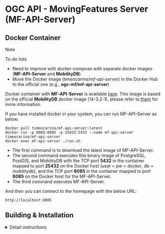 OGC API - MovingFeatures Server (MF-API-Server)
==========


Docker Container
----------------

> [!NOTE]  
> To-do lists
> * Need to improve with docker-compose with separate docker images (**MF-API-Server** and **MobilityDB**)
> * Move the Docker image (t*imeocarina/mf-api-server*) in the Docker Hub to the official one (e.g., **ogc-mf/mf-api-server**)

Docker container with **MF-API-Server** is available [here](https://github.com/aistairc/mf-api/blob/main/Dockerfile).
This image is based on the official **MobilityDB** docker image (14-3.2-1), please refer to [them](https://github.com/MobilityDB/MobilityDB-docker/blob/master/14-3.2-1/Dockerfile) for more information.

If you have installed docker in your system, you can run MF-API-Server as below:
```commandline
docker pull timeocarina/mf-api-server:latest
docker run -p 8085:8085 -p 25432:5432 --name mf-api-server timeocarina/mf-api-server
docker exec mf-api-server ./run.sh
```
* The first command is to download the latest image of MF-API-Server.
* The second command executes this binary image of PostgreSQL, PostGIS, and MobilityDB with the TCP port **5432** in the container mapped to port **25432** on the Docker host (user = pw = _docker_, db = _mobilitydb_), and the TCP port **8085** in the container mapped to port **8085** on the Docker host for the MF-API-Server.
* The third command executes MF-API-Server.

And then you can connect to the homepage with the below URL:
```djangourlpath
http://localhost:8085
```

Building & Installation
-----------------------
<details>
<summary> Detail instructions </summary>

## 1. Database construction
### 1-1) Install Postgresql
- Create the file repository configuration:
```commandline
sudo sh -c 'echo "deb http://apt.postgresql.org/pub/repos/apt $(lsb_release -cs)-pgdg main" > /etc/apt/sources.list.d/pgdg.list'
```

- Import the repository signing key:
```commandline
wget --quiet -O - https://www.postgresql.org/media/keys/ACCC4CF8.asc | sudo apt-key add -
```

- Update the package lists:
```commandline
sudo apt-get update
```

- Install PostgreSQL version 14:
```commandline
sudo apt-get -y install postgresql-14
```

- Install PostGIS
```commandline
sudo apt -y install postgresql-14-postgis-3
```

- Change permissions to edit files
```commandline
sudo chmod 777 /etc/postgresql/14/main/pg_hba.conf
sudo chmod 777 /etc/postgresql/14/main/postgresql.conf
```

- Open file /etc/postgresql/14/main/pg_hba.conf and add at the end
```commandline
sudo nano /etc/postgresql/14/main/pg_hba.conf
> host    all             all             0.0.0.0/0               md5
```

- Open file /etc/postgresql/14/main/postgresql.conf and configure as follows
```commandline
sudo nano /etc/postgresql/14/main/postgresql.conf
> listen_addresses = '*'
> shared_preload_libraries = 'postgis-3'
> max_locks_per_transaction = 128
```

- Restore the original permissions
```commandline
sudo chmod 640 /etc/postgresql/14/main/pg_hba.conf
sudo chmod 644 /etc/postgresql/14/main/postgresql.conf
```

- Log in as postgres user
```commandline
sudo -i -u postgres
```

- Start postgresql service
```commandline
service postgresql restart
```

### 1-2) Install MobilityDB
- Update package list
```commandline
sudo apt update
sudo apt -y upgrade
```

- Install the required packages
```commandline
sudo apt install build-essential cmake libproj-dev libjson-c-dev
```

- Install postgresql-server-dev-14
```commandline
sudo apt install postgresql-server-dev-14 

sudo apt install libgeos-dev   => Install if error in cmake
sudo apt-get install libgsl-dev   => Install if error in cmake
```

- Download mobilityDB package
```commandline
wget https://github.com/MobilityDB/MobilityDB/archive/refs/tags/v1.0.zip
unzip v1.0.zip
mv MobilityDB-1.0 MobilityDB
```

- Create mobilityDB installation file
```commandline
mkdir MobilityDB/build
cd MobilityDB/build
cmake ..

make
```

- Execute mobilityDB installation file
```commandline
sudo make install
```

### 1-3) Create database and extension
- Log in as postgres user
```
sudo -i -u postgres
```

- Set password for user postgres
```
psql -c  "alter role postgres with password 'postgres'"
```

- Create database
```
createdb mobility
```

- Create extension
```
psql mobility -c "CREATE EXTENSION PostGIS"
psql mobility -c "CREATE EXTENSION MobilityDB"
psql mobility -c 'CREATE EXTENSION "uuid-ossp"'
```

### 1-4) Create tables & views (same as /sql/mf-api.sql)
```commandline
psql mobility
```

```postgresql
-- Table collection
CREATE TABLE public.collection (
    collection_id uuid DEFAULT uuid_generate_v4 (),
    collection_property jsonb NULL,
    PRIMARY KEY (collection_id)
);

-- Table MovingFeature
CREATE TABLE public.mfeature (
    collection_id uuid NOT NULL,
    mFeature_id uuid DEFAULT uuid_generate_v4 (),
    mf_geometry geometry NULL,
    mf_property jsonb NULL,
    PRIMARY KEY (collection_id, mFeature_id),
    FOREIGN KEY (collection_id) REFERENCES collection(collection_id)
);

-- Table TemporalGeometry
CREATE TABLE public.tgeometry (
    collection_id uuid NOT NULL,
    mFeature_id uuid NOT NULL,
    tGeometry_id uuid DEFAULT uuid_generate_v4 (),
    tGeometry_property tgeompoint NULL,
    PRIMARY KEY (collection_id, mFeature_id, tGeometry_id),
    FOREIGN KEY (collection_id, mFeature_id) REFERENCES mfeature(collection_id, mFeature_id)
);


-- Table TemporalProperty
CREATE TABLE public.tproperties (
    collection_id uuid NOT NULL,
    mFeature_id uuid NOT NULL,
    tProperties_Name text NOT NULL,
    tProperty jsonb NULL,
    PRIMARY KEY (collection_id, mFeature_id, tProperties_Name),
    FOREIGN KEY (collection_id, mFeature_id) REFERENCES mfeature(collection_id, mFeature_id)
);

-- Table TemporalValues
CREATE TABLE public.tpropertiesvalue (
    collection_id uuid NOT NULL,
    mFeature_id uuid NOT NULL,
    tProperties_Name text NOT NULL,
    pValue_id uuid DEFAULT uuid_generate_v4 (),
    pvalue_float tfloat NULL,
    pvalue_text ttext NULL,
    PRIMARY KEY (collection_id, mFeature_id, tProperties_Name, pValue_id),
    FOREIGN KEY (collection_id, mFeature_id, tProperties_Name) REFERENCES tproperties(collection_id, mFeature_id, tProperties_Name)
);
```

```postgresql
-- View of the combination of collection and MovingFeature
CREATE OR REPLACE VIEW public.collection_mfeature_view
AS SELECT collection.collection_id,
	collection.collection_property,
	string_agg(DISTINCT st_srid(mfeature.mf_geometry)::text, ';'::text) AS crs,
	Max(ST_NDims(mfeature.mf_geometry)) as ndims,
	st_extent(mfeature.mf_geometry)::text AS bbox,
	st_3dextent(mfeature.mf_geometry)::text AS bbox3d,
	st_extent(mfeature.mf_geometry)::geometry AS extent,
	st_3dextent(mfeature.mf_geometry)::geometry AS extent3d
	FROM collection
		LEFT JOIN mfeature ON collection.collection_id = mfeature.collection_id
	GROUP BY collection.collection_id, collection.collection_property;

-- Permissions

ALTER TABLE public.collection_mfeature_view OWNER TO postgres;
GRANT ALL ON TABLE public.collection_mfeature_view TO postgres;


-- View of the combination of MovingFeature and TemporalGeometry
CREATE OR REPLACE VIEW public.mfeature_tgeometry_view
AS SELECT mfeature.collection_id,
	mfeature.mfeature_id,
	st_asgeojson(mfeature.mf_geometry) AS mf_geometry,
	mfeature.mf_property,
	string_agg(DISTINCT srid(tgeometry.tgeometry_property)::text, ';'::text) AS crs,
	extent(tgeometry.tgeometry_property)::text AS bbox,
	extent(tgeometry.tgeometry_property)::geometry AS extent
	FROM mfeature
		LEFT JOIN tgeometry ON mfeature.collection_id = tgeometry.collection_id AND mfeature.mfeature_id = tgeometry.mfeature_id
	GROUP BY mfeature.collection_id, mfeature.mfeature_id, mfeature.mf_geometry, mfeature.mf_property;

-- Permissions

ALTER TABLE public.mfeature_tgeometry_view OWNER TO postgres;
GRANT ALL ON TABLE public.mfeature_tgeometry_view TO postgres;


-- View of converting TemporalGeometry's tgeompoint data to mfjson
CREATE OR REPLACE VIEW public.tgeometry_view
AS SELECT tgeometry.collection_id,
	tgeometry.mfeature_id,
	tgeometry.tgeometry_id,
	asmfjson(tgeometry.tgeometry_property) as tgeometry_property,
	tgeometry.tgeometry_property::geometry AS geom
	FROM tgeometry;

-- Permissions

ALTER TABLE public.tgeometry_view OWNER TO postgres;
GRANT ALL ON TABLE public.tgeometry_view TO postgres;
```

## ２. Pygeoapi construction
### 2-1) Install Python
- Execute the following three lines of command to install python 3.9
```commandline
sudo add-apt-repository ppa:deadsnakes/ppa
sudo apt-get update
sudo apt-get install python3.9-dev python3.9-venv
```

### 2-2) Install pygeoapi
- Run in etc folder。
```commandline
cd /etc
```

- Create pygeoapi folder, create and activate virtual environment
```commandline
sudo mkdir pygeoapi 
cd pygeoapi
sudo chmod -R 777 /etc/pygeoapi/
python3 -m venv pygeoapi 
cd pygeoapi
source bin/activate
```

- download mf-api(pygeoapi)
```commandline
git clone https://github.com/aistairc/mf-api.git
```

- Install the required packages
```commandline
cd mf-api
pip3 install -r requirements.txt
```

- Execute pygeoapi installation
```commandline
python3 setup-mf-api.py install
```

- Run bash file to configure file
```commandline
bash build.sh
```

- Restore the original permissions
```commandline
sudo chmod -R 755 /etc/pygeoapi/
```

- Set environment path
```commandline
export PYGEOAPI_CONFIG=example-config.yml
export PYGEOAPI_OPENAPI=example-openapi.yml
```

### 2-3) Install required libraries in virtual environment
- MEOS (Mobility Engine, Open Source) is a C library which enables the manipulation of temporal and spatio-temporal data
  based on MobilityDB's data types and functions
```
pip install pymeos 	
```

- A Flask extension for handling Cross Origin Resource Sharing (CORS), making cross-origin AJAX possible
```
pip install -U flask-cors	
```

- SQLAlchemy is the Python SQL toolkit and Object Relational Mapper that gives application developers the full power and
  flexibility of SQL
```
pip install SQLAlchemy		
```

- GeoAlchemy 2 is a Python toolkit for working with spatial databases
```
pip install GeoAlchemy2
```

- Psycopg is the most popular PostgreSQL database adapter for the Python programming language
```
pip install psycopg2-binary
```

- MobilityDB-python is a database adapter to access MobilityDB from Python
```
pip install python-mobilitydb
```

## 3. Start pygeoapi
- Start server
```commandline
pygeoapi serve
```

- Run in another terminal and open homepage
```commandline
curl http://localhost:8085 # Or open in web browser
```
</details>
